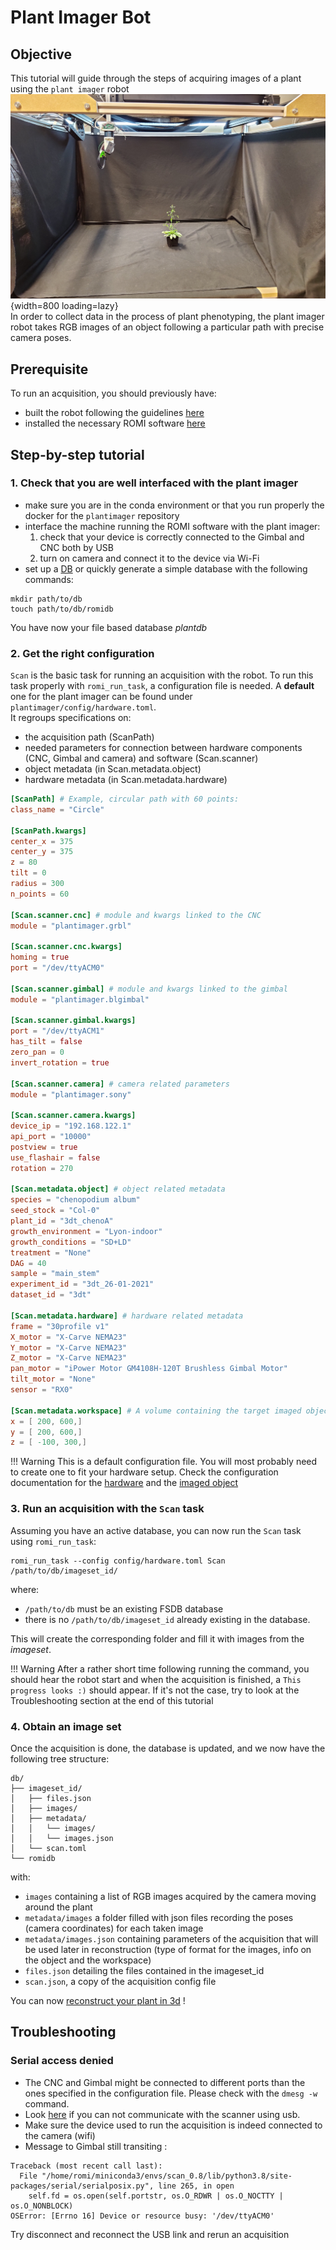 Plant Imager Bot
===

## Objective

This tutorial will guide through the steps of acquiring images of a plant using the `plant imager` robot  
![Dense Colmap reconstruction](../../assets/images/plant_imager.jpg){width=800 loading=lazy}  
In order to collect data in the process of plant phenotyping, the plant imager robot takes RGB images of an object following a particular path with precise camera poses.

## Prerequisite

To run an acquisition, you should previously have:

* built the robot following the guidelines [here](../build/index.md)
* installed the necessary ROMI software [here](../install/plant_imager_setup.md)

## Step-by-step tutorial

### 1. Check that you are well interfaced with the plant imager

- make sure you are in the conda environment or that you run properly the docker for the `plantimager` repository
- interface the machine running the ROMI software with the plant imager:
    1. check that your device is correctly connected to the Gimbal and CNC both by USB
    2. turn on camera and connect it to the device via Wi-Fi
- set up a [DB](../specifications/data.md) or quickly generate a simple database with the following commands:

```shell
mkdir path/to/db
touch path/to/db/romidb
```

You have now your file based database *plantdb*

### 2. Get the right configuration

`Scan` is the basic task for running an acquisition with the robot.
To run this task properly with `romi_run_task`, a configuration file is needed.
A **default** one for the plant imager can be found under `plantimager/config/hardware.toml`.  
It regroups specifications on:

- the acquisition path (ScanPath)
- needed parameters for connection between hardware components (CNC, Gimbal and camera) and software (Scan.scanner)
- object metadata (in Scan.metadata.object)
- hardware metadata (in Scan.metadata.hardware)

```toml
[ScanPath] # Example, circular path with 60 points:
class_name = "Circle"

[ScanPath.kwargs]
center_x = 375
center_y = 375
z = 80
tilt = 0
radius = 300
n_points = 60

[Scan.scanner.cnc] # module and kwargs linked to the CNC
module = "plantimager.grbl"

[Scan.scanner.cnc.kwargs]
homing = true
port = "/dev/ttyACM0"

[Scan.scanner.gimbal] # module and kwargs linked to the gimbal
module = "plantimager.blgimbal"

[Scan.scanner.gimbal.kwargs]
port = "/dev/ttyACM1"
has_tilt = false
zero_pan = 0
invert_rotation = true

[Scan.scanner.camera] # camera related parameters
module = "plantimager.sony"

[Scan.scanner.camera.kwargs]
device_ip = "192.168.122.1"
api_port = "10000"
postview = true
use_flashair = false
rotation = 270

[Scan.metadata.object] # object related metadata
species = "chenopodium album"
seed_stock = "Col-0"
plant_id = "3dt_chenoA"
growth_environment = "Lyon-indoor"
growth_conditions = "SD+LD"
treatment = "None"
DAG = 40
sample = "main_stem"
experiment_id = "3dt_26-01-2021"
dataset_id = "3dt"

[Scan.metadata.hardware] # hardware related metadata
frame = "30profile v1"
X_motor = "X-Carve NEMA23"
Y_motor = "X-Carve NEMA23"
Z_motor = "X-Carve NEMA23"
pan_motor = "iPower Motor GM4108H-120T Brushless Gimbal Motor"
tilt_motor = "None"
sensor = "RX0"

[Scan.metadata.workspace] # A volume containing the target imaged object
x = [ 200, 600,]
y = [ 200, 600,]
z = [ -100, 300,]
```

!!! Warning
    This is a default configuration file.
    You will most probably need to create one to fit your hardware setup.
    Check the configuration documentation for the [hardware](../metadata/hardware_metadata.md) and the [imaged object](../metadata/biological_metadata.md)

### 3. Run an acquisition with the `Scan` task

Assuming you have an active database, you can now run the `Scan` task using `romi_run_task`:

```shell
romi_run_task --config config/hardware.toml Scan /path/to/db/imageset_id/
```

where:

- `/path/to/db` must be an existing FSDB database
- there is no `/path/to/db/imageset_id` already existing in the database.

This will create the corresponding folder and fill it with images from the _imageset_.

!!! Warning
    After a rather short time following running the command, you should hear the robot start and when the acquisition is finished, a `This progress looks :)` should appear.
    If it's not the case, try to look at the Troubleshooting section at the end of this tutorial

### 4. Obtain an image set

Once the acquisition is done, the database is updated, and we now have the following tree structure:

```
db/
├── imageset_id/
│   ├── files.json
│   ├── images/
│   ├── metadata/
│   │   └── images/
│   │   └── images.json
│   └── scan.toml
└── romidb
```

with:

- `images` containing a list of RGB images acquired by the camera moving around the plant
- `metadata/images` a folder filled with json files recording the poses (camera coordinates) for each taken image
- `metadata/images.json` containing parameters of the acquisition that will be used later in reconstruction (type of format for the images, info on the object and the workspace)
- `files.json` detailing the files contained in the imageset_id
- `scan.json`, a copy of the acquisition config file

You can now [reconstruct your plant in 3d](reconstruct_scan.md) !

## Troubleshooting

### Serial access denied

* The CNC and Gimbal might be connected to different ports than the ones specified in the configuration file. Please check with the `dmesg -w` command.
* Look [here](../build/troubleshooting.md#serial-access-denied) if you can not communicate with the scanner using usb.
* Make sure the device used to run the acquisition is indeed connected to the camera (wifi)
* Message to Gimbal still transiting :

```shell
Traceback (most recent call last):
  File "/home/romi/miniconda3/envs/scan_0.8/lib/python3.8/site-packages/serial/serialposix.py", line 265, in open
    self.fd = os.open(self.portstr, os.O_RDWR | os.O_NOCTTY | os.O_NONBLOCK)
OSError: [Errno 16] Device or resource busy: '/dev/ttyACM0'
```

Try disconnect and reconnect the USB link and rerun an acquisition
